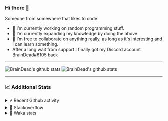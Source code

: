 ### Hi there 👋

Someone from somewhere that likes to code.

- 🔭 I’m currently working on random programming stuff.
- 🌱 I’m currently expanding my knowledge by doing the above.
- 👯 I’m free to collaborate on anything really, as long as it's interesting and I can learn something.
- After a long wait from support I finally got my Discord account BrainDead#6105 back
<hr>


<img alt="BrainDead's github stats" align="left" src="https://github-readme-stats.vercel.app/api?username=albertopoljak&count_private=true&show_icons=true&theme=radical&hide_border=true"/>
<img alt="BrainDead's github stats" align="left" src="https://github-readme-stats.vercel.app/api/top-langs/?username=albertopoljak&layout=compact&theme=radical&hide_border=true&card_width=250"/>
<br clear="left"/>

<hr>

### 📈 Additional Stats

<details>
  <summary>⚡ Recent Github activity</summary>
  <br/>

  <!--START_SECTION:activity-->
1. ❗️ Opened issue [#81889](https://github.com/odoo/odoo/issues/81889) in [odoo/odoo](https://github.com/odoo/odoo)
2. 🗣 Commented on [#64](https://github.com/HuyaneMatsu/hata/issues/64) in [HuyaneMatsu/hata](https://github.com/HuyaneMatsu/hata)
3. 💪 Opened PR [#64](https://github.com/HuyaneMatsu/hata/pull/64) in [HuyaneMatsu/hata](https://github.com/HuyaneMatsu/hata)
4. 🗣 Commented on [#158](https://github.com/Tortoise-Community/Tortoise-BOT/issues/158) in [Tortoise-Community/Tortoise-BOT](https://github.com/Tortoise-Community/Tortoise-BOT)
5. 🗣 Commented on [#32](https://github.com/albertopoljak/Licensy/issues/32) in [albertopoljak/Licensy](https://github.com/albertopoljak/Licensy)
  <!--END_SECTION:activity-->
</details>

<details>
  <summary>👀 Stackoverflow</summary>

  [![Omid Nikrah StackOverflow](https://github-readme-stackoverflow.vercel.app/?userID=11311072&theme=dark)](https://stackoverflow.com/users/11311072/braindead)

</details>

<details>
  <summary>🤖 Waka stats</summary>
  <br/>

  <!--START_SECTION:waka-->
![Profile Views](http://img.shields.io/badge/Profile%20Views-2-blue)

![Lines of code](https://img.shields.io/badge/From%20Hello%20World%20I%27ve%20Written-282354%20lines%20of%20code-blue)

**🐱 My Github Data** 

> 🏆 0 Contributions in the Year 2022
 > 
> 📦 148.9 kB Used in Github's Storage 
 > 
> 💼 Opted to Hire
 > 
> 📜 33 Public Repositories 
 > 
> 🔑 8 Private Repositories  
 > 
**I'm an Early 🐤** 

```text
🌞 Morning    189 commits    █████░░░░░░░░░░░░░░░░░░░░   23.48% 
🌆 Daytime    322 commits    ██████████░░░░░░░░░░░░░░░   40.0% 
🌃 Evening    202 commits    ██████░░░░░░░░░░░░░░░░░░░   25.09% 
🌙 Night      92 commits     ██░░░░░░░░░░░░░░░░░░░░░░░   11.43%

```
📅 **I'm Most Productive on Tuesday** 

```text
Monday       125 commits    ████░░░░░░░░░░░░░░░░░░░░░   15.53% 
Tuesday      165 commits    █████░░░░░░░░░░░░░░░░░░░░   20.5% 
Wednesday    152 commits    ████░░░░░░░░░░░░░░░░░░░░░   18.88% 
Thursday     134 commits    ████░░░░░░░░░░░░░░░░░░░░░   16.65% 
Friday       90 commits     ██░░░░░░░░░░░░░░░░░░░░░░░   11.18% 
Saturday     60 commits     █░░░░░░░░░░░░░░░░░░░░░░░░   7.45% 
Sunday       79 commits     ██░░░░░░░░░░░░░░░░░░░░░░░   9.81%

```


📊 **This Week I Spent My Time On** 

```text
💬 Programming Languages: 
XML                      5 hrs 51 mins       ██████████░░░░░░░░░░░░░░░   42.28% 
Python                   3 hrs 52 mins       ███████░░░░░░░░░░░░░░░░░░   27.9% 
Gettext Catalog          2 hrs 24 mins       ████░░░░░░░░░░░░░░░░░░░░░   17.33% 
Text                     1 hr 17 mins        ██░░░░░░░░░░░░░░░░░░░░░░░   9.37% 
textmate                 16 mins             ░░░░░░░░░░░░░░░░░░░░░░░░░   1.97%

🐱‍💻 Projects: 
odoo_14                  13 hrs 52 mins      █████████████████████████   99.99% 
knauf_custom_addons      0 secs              ░░░░░░░░░░░░░░░░░░░░░░░░░   0.01% 
culjak                   0 secs              ░░░░░░░░░░░░░░░░░░░░░░░░░   0.0%

💻 Operating System: 
Linux                    13 hrs 52 mins      █████████████████████████   100.0%

```

**I Mostly Code in Python** 

```text
Python                   29 repos            ███████████████████░░░░░░   78.38% 
Java                     4 repos             ██░░░░░░░░░░░░░░░░░░░░░░░   10.81% 
HTML                     2 repos             █░░░░░░░░░░░░░░░░░░░░░░░░   5.41% 
TypeScript               1 repo              ░░░░░░░░░░░░░░░░░░░░░░░░░   2.7% 
JavaScript               1 repo              ░░░░░░░░░░░░░░░░░░░░░░░░░   2.7%

```



 Last Updated on 03/01/2022
<!--END_SECTION:waka-->
</details>
